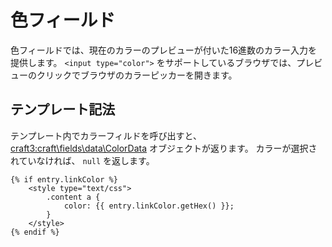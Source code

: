 # 色フィールド

色フィールドでは、現在のカラーのプレビューが付いた16進数のカラー入力を提供します。 `<input type="color">` をサポートしているブラウザでは、プレビューのクリックでブラウザのカラーピッカーを開きます。

## テンプレート記法

テンプレート内でカラーフィルドを呼び出すと、 <craft3:craft\fields\data\ColorData> オブジェクトが返ります。 カラーが選択されていなければ、 `null` を返します。

```twig
{% if entry.linkColor %}
    <style type="text/css">
        .content a {
            color: {{ entry.linkColor.getHex() }};
        }
    </style>
{% endif %}
```
